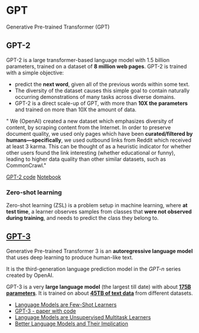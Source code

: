 # GPT

Generative Pre-trained Transformer (GPT)

## GPT-2

GPT-2 is a large transformer-based language model with 1.5 billion parameters, trained on a dataset  of **8 million web pages**. 
GPT-2 is trained with a simple objective: 
- predict the **next word**, given all of the previous words within some text. 
- The diversity of the dataset causes this simple goal to contain naturally occurring demonstrations of many tasks across diverse domains. 
- GPT-2 is a direct scale-up of GPT, with more than **10X the parameters** and trained on more than 10X the amount of data.


" We (OpenAI) created a new dataset which emphasizes diversity of content, by scraping content from the Internet. In order to preserve document quality, we used only pages which have been **curated/filtered by humans—specifically**, we used outbound links from Reddit which received at least 3 karma. This can be thought of as a heuristic indicator for whether other users found the link interesting (whether educational or funny), leading to higher data quality than other similar datasets, such as CommonCrawl."






[GPT-2 code](https://github.com/openai/gpt-2)
[Notebook](https://colab.research.google.com/github/ilopezfr/gpt-2/blob/master/gpt-2-playground_.ipynb)


### Zero-shot learning 
Zero-shot learning (ZSL) is a problem setup in machine learning, where **at test time**, a learner observes samples from classes that **were not observed during training**, and needs to predict the class they belong to.


## [GPT-3](https://github.com/openai/gpt-3)
Generative Pre-trained Transformer 3 is an **autoregressive language model** that uses deep learning to produce human-like text. 

It is the third-generation language prediction model in the *GPT-n* series created by OpenAI.


GPT-3 is a very **large language model** (the largest till date) with about [**175B parameters**](https://github.com/openai/gpt-3/blob/master/175b_samples.jsonl). It is trained on about [**45TB of text data**](https://github.com/openai/gpt-3/blob/master/dataset_statistics/languages_by_character_count.csv) from different datasets.

- [Language Models are Few-Shot Learners](https://arxiv.org/pdf/2005.14165.pdf)
- [GPT-3 - paper with code](https://paperswithcode.com/method/gpt-3)
- [Language Models are Unsupervised Multitask Learners](https://cdn.openai.com/better-language-models/language_models_are_unsupervised_multitask_learners.pdf)
- [Better Language Models and Their Implication](https://openai.com/blog/better-language-models/)



